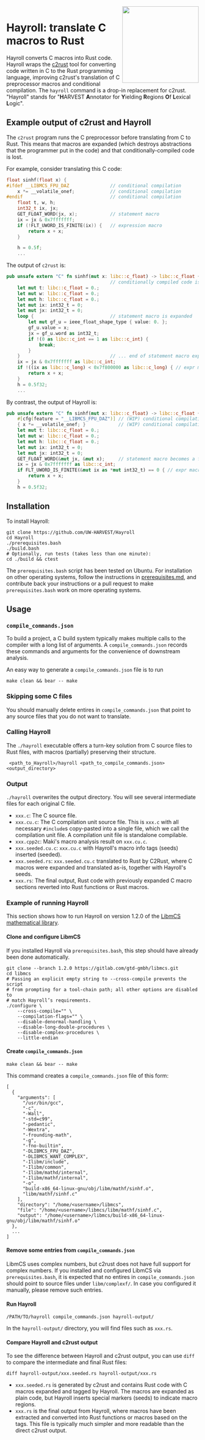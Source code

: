 <img src="images/hayroll-200x200.png" align="right" width="200px"/>

# Hayroll: translate C macros to Rust

Hayroll converts C macros into Rust code.  Hayroll wraps the [c2rust](https://github.com/immunant/c2rust) tool for converting code written in C to the Rust programming language, improving c2rust's translation of C preprocessor macros and conditional compilation.  The `hayroll` command is a drop-in replacement for c2rust.  "Hayroll" stands for "**H**ARVEST **A**nnotator for **Y**ielding **R**egions **O**f **L**exical **L**ogic".


## Example output of c2rust and Hayroll

The `c2rust` program runs the C preprocessor before translating from C to Rust.  This means that macros are expanded (which destroys abstractions that the programmer put in the code) and that conditionally-compiled code is lost.

For example, consider translating this C code:

```c
float sinhf(float x) {
#ifdef __LIBMCS_FPU_DAZ               // conditional compilation
    x *= __volatile_onef;             // conditional compilation
#endif                                // conditional compilation
    float t, w, h;
    int32_t ix, jx;
    GET_FLOAT_WORD(jx, x);            // statement macro
    ix = jx & 0x7fffffff;
    if (!FLT_UWORD_IS_FINITE(ix)) {   // expression macro
        return x + x;
    }

    h = 0.5f;
    ...
```

The output of `c2rust` is:

```rust
pub unsafe extern "C" fn sinhf(mut x: libc::c_float) -> libc::c_float {
                                      // conditionally compiled code is lost
    let mut t: libc::c_float = 0.;
    let mut w: libc::c_float = 0.;
    let mut h: libc::c_float = 0.;
    let mut ix: int32_t = 0;
    let mut jx: int32_t = 0;
    loop {                            // statement macro is expanded
        let mut gf_u = ieee_float_shape_type { value: 0. };
        gf_u.value = x;
        jx = gf_u.word as int32_t;
        if !(0 as libc::c_int == 1 as libc::c_int) {
            break;
        }
    }                                 // ... end of statement macro expansion
    ix = jx & 0x7fffffff as libc::c_int;
    if !((ix as libc::c_long) < 0x7f800000 as libc::c_long) { // expr macro expanded
        return x + x;
    }
    h = 0.5f32;
    ...
```

By contrast, the output of Hayroll is:

```rust
pub unsafe extern "C" fn sinhf(mut x: libc::c_float) -> libc::c_float {
    #[cfg(feature = "__LIBMCS_FPU_DAZ")] // (WIP) conditional compilation is retained
    { x *= __volatile_onef; }            // (WIP) conditional compilation is retained
    let mut t: libc::c_float = 0.;
    let mut w: libc::c_float = 0.;
    let mut h: libc::c_float = 0.;
    let mut ix: int32_t = 0;
    let mut jx: int32_t = 0;
    GET_FLOAT_WORD(&mut jx, &mut x);     // statement macro becomes a function
    ix = jx & 0x7fffffff as libc::c_int;
    if FLT_UWORD_IS_FINITE(&mut ix as *mut int32_t) == 0 { // expr macro is function
        return x + x;
    }
    h = 0.5f32;
```


## Installation

To install Hayroll:

```
git clone https://github.com/UW-HARVEST/Hayroll
cd Hayroll
./prerequisites.bash
./build.bash
# Optionally, run tests (takes less than one minute):
cd ./build && ctest
```

The `prerequisites.bash` script has been tested on Ubuntu.
For installation on other operating systems, follow the instructions in [prerequisites.md](prerequisites.md), and contribute back your instructions or a pull request to make `prerequisites.bash` work on more operating systems.

## Usage

### `compile_commands.json`

To build a project, a C build system typically makes multiple calls to the
compiler with a long list of arguments. A `compile_commands.json` records these
commands and arguments for the convenience of downstream analysis.

An easy way to generate a `compile_commands.json` file is to run
```
make clean && bear -- make
```

### Skipping some C files

You should manually delete entires in `compile_commands.json`
that point to any source files that you do not want to translate.

### Calling Hayroll

The `./hayroll` executable offers a turn-key solution from C source
files to Rust files, with macros (partially) preserving their
structure.

```
 <path_to_Hayroll>/hayroll <path_to_compile_commands.json> <output_directory>
```

### Output

`./hayroll` overwrites the output directory. You will see several intermediate
files for each original C file.

- `xxx.c`: The C source file.
- `xxx.cu.c`: The C compilation unit source file. This is `xxx.c` with all necessary `#include`s copy-pasted into a single file, which we call the compilation unit file. A compilation unit file is standalone compilable.
- `xxx.cpp2c`: Maki's macro analysis result on `xxx.cu.c`.
- `xxx.seeded.cu.c`: `xxx.cu.c` with Hayroll's macro info tags (seeds) inserted (seeded).
- `xxx.seeded.rs`: `xxx.seeded.cu.c` translated to Rust by C2Rust, where C macros were expanded and translated as-is, together with Hayroll's seeds.
- `xxx.rs`: The final output, Rust code with previously expanded C macro sections reverted into Rust functions or Rust macros.


### Example of running Hayroll

This section shows how to run Hayroll on version 1.2.0 of the [LibmCS mathematical library](https://gitlab.com/gtd-gmbh/libmcs).

#### Clone and configure LibmCS

If you installed Hayroll via `prerequisites.bash`, this step should have already been done automatically.

```
git clone --branch 1.2.0 https://gitlab.com/gtd-gmbh/libmcs.git
cd libmcs
# Passing an explicit empty string to --cross-compile prevents the script
# from prompting for a tool-chain path; all other options are disabled to
# match Hayroll’s requirements.
./configure \
    --cross-compile="" \
    --compilation-flags="" \
    --disable-denormal-handling \
    --disable-long-double-procedures \
    --disable-complex-procedures \
    --little-endian
```

#### Create `compile_commands.json`

```
make clean && bear -- make
```

This command creates a `compile_commands.json` file of this form:

```
[
  {
    "arguments": [
      "/usr/bin/gcc",
      "-c",
      "-Wall",
      "-std=c99",
      "-pedantic",
      "-Wextra",
      "-frounding-math",
      "-g",
      "-fno-builtin",
      "-DLIBMCS_FPU_DAZ",
      "-DLIBMCS_WANT_COMPLEX",
      "-Ilibm/include",
      "-Ilibm/common",
      "-Ilibm/mathd/internal",
      "-Ilibm/mathf/internal",
      "-o",
      "build-x86_64-linux-gnu/obj/libm/mathf/sinhf.o",
      "libm/mathf/sinhf.c"
    ],
    "directory": "/home/<username>/libmcs",
    "file": "/home/<username>/libmcs/libm/mathf/sinhf.c",
    "output": "/home/<username>/libmcs/build-x86_64-linux-gnu/obj/libm/mathf/sinhf.o"
  },
  ...
]
```

#### Remove some entries from `compile_commands.json`

LibmCS uses complex numbers, but c2rust does not have full support for complex numbers.
If you installed and configured LibmCS via `prerequisites.bash`, it is expected that no entires in `compile_commands.json` should point to source files under `libm/complexf/`.
In case you configured it manually, please remove such entries.

#### Run Hayroll

```
/PATH/TO/hayroll compile_commands.json hayroll-output/
```

In the `hayroll-output/` directory, you will find files such as `xxx.rs`.

#### Compare Hayroll and c2rust output

To see the difference between Hayroll and c2rust output, you can use `diff` to compare the intermediate and final Rust files:

```
diff hayroll-output/xxx.seeded.rs hayroll-output/xxx.rs
```

- `xxx.seeded.rs` is generated by c2rust and contains Rust code with C macros expanded and tagged by Hayroll. The macros are expanded as plain code, but Hayroll inserts special markers (seeds) to indicate macro regions.
- `xxx.rs` is the final output from Hayroll, where macros have been extracted and converted into Rust functions or macros based on the tags. This file is typically much simpler and more readable than the direct c2rust output.
